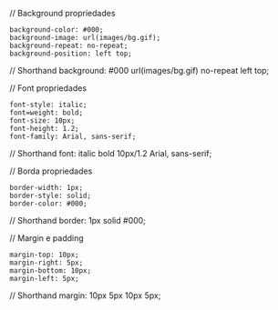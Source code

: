 // Background propriedades 

    background-color: #000;
    background-image: url(images/bg.gif);
    background-repeat: no-repeat;
    background-position: left top;

// Shorthand
    background: #000 url(images/bg.gif) no-repeat left top;


// Font propriedades 

    font-style: italic;
    font=weight: bold;
    font-size: 10px;
    font-height: 1.2;
    font-family: Arial, sans-serif;

// Shorthand
    font: italic bold 10px/1.2 Arial, sans-serif;


// Borda propriedades 

    border-width: 1px;
    border-style: solid;
    border-color: #000;

// Shorthand
    border: 1px solid #000;


// Margin e padding 

    margin-top: 10px;
    margin-right: 5px;
    margin-bottom: 10px;
    margin-left: 5px;

// Shorthand 
    margin: 10px 5px 10px 5px;